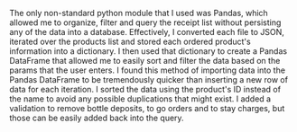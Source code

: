 The only non-standard python module that I used was Pandas, which allowed me to organize, filter and query the receipt list without persisting any of the data into a database. Effectively, I converted each file to JSON, iterated over the products list and stored each ordered product's information into a dictionary. I then used that dictionary to create a Pandas DataFrame that allowed me to easily sort and filter the data based on the params that the user enters. I found this method of importing data into the Pandas DataFrame to be tremendously quicker than inserting a new row of data for each iteration. I sorted the data using the product's ID instead of the name to avoid any possible duplications that might exist. I added a validation to remove bottle deposits, to go orders and to stay charges, but those can be easily added back into the query. 
